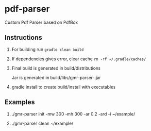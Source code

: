 # pdf-parser
Custom Pdf Parser based on PdfBox


## Instructions

1) For building run
    `gradle clean build`



2) If dependencies gives error, clear cache
    `rm -rf ~/.gradle/caches/`



3) Final build is generated in build/distributions

    Jar is generated in build/libs/gmr-parser-<version>.jar



4) gradle install to create build/install with executables



## Examples

1) ./gmr-parser init -mw 300 -mh 300 -ar 0.2 -ard -i ~/example/

2) ./gmr-parser clean ~/example/